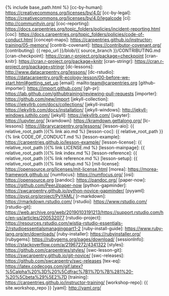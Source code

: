 {% include base_path.html %}
[cc-by-human]: https://creativecommons.org/licenses/by/4.0/
[cc-by-legal]: https://creativecommons.org/licenses/by/4.0/legalcode
[ci]: http://communityin.org/
[coc-reporting]: https://docs.carpentries.org/topic_folders/policies/incident-reporting.html
[coc]: https://docs.carpentries.org/topic_folders/policies/code-of-conduct.html
[concept-maps]: https://carpentries.github.io/instructor-training/05-memory/
[contrib-covenant]: https://contributor-covenant.org/
[contributing]: {{ repo_url }}/blob/{{ source_branch }}/CONTRIBUTING.md
[cran-checkpoint]: https://cran.r-project.org/package=checkpoint
[cran-knitr]: https://cran.r-project.org/package=knitr
[cran-stringr]: https://cran.r-project.org/package=stringr
[dc-lessons]: http://www.datacarpentry.org/lessons/
[dc-rstudio]: https://datacarpentry.org/R-ecology-lesson/00-before-we-start.html#getting_set_up
[email]: mailto:team@carpentries.org
[github-importer]: https://import.github.com/
[gh-pr]: https://lab.github.com/githubtraining/reviewing-pull-requests
[importer]: https://github.com/new/import
[jekyll-collection]: https://jekyllrb.com/docs/collections/
[jekyll-install]: https://jekyllrb.com/docs/installation/
[jekyll-windows]: http://jekyll-windows.juthilo.com/
[jekyll]: https://jekyllrb.com/
[jupyter]: https://jupyter.org/
[kramdown]: https://kramdown.gettalong.org/
[lc-lessons]: https://librarycarpentry.org/lessons/
[lesson-aio]: {{ relative_root_path }}{% link aio.md %}
[lesson-coc]: {{ relative_root_path }}{% link CODE_OF_CONDUCT.md %}
[lesson-example]: https://carpentries.github.io/lesson-example/
[lesson-license]: {{ relative_root_path }}{% link LICENSE.md %}
[lesson-mainpage]: {{ relative_root_path }}{% link index.md %}
[lesson-reference]: {{ relative_root_path }}{% link reference.md %}
[lesson-setup]: {{ relative_root_path }}{% link setup.md %}
[mit-license]: https://opensource.org/licenses/mit-license.html
[morea]: https://morea-framework.github.io/
[numfocus]: https://numfocus.org/
[osi]: https://opensource.org
[pandoc]: https://pandoc.org/
[paper-now]: https://github.com/PeerJ/paper-now
[python-gapminder]: https://swcarpentry.github.io/python-novice-gapminder/
[pyyaml]: https://pypi.org/project/PyYAML/
[r-markdown]: https://rmarkdown.rstudio.com/
[rstudio]: https://www.rstudio.com/
[rstudio-git]: https://web.archive.org/web/20190103191213/https://support.rstudio.com/hc/en-us/articles/200532077
[rstudio-project]: https://resources.rstudio.com/wistia-rstudio-essentials-2/rstudioessentialsmanagingpart1-2
[ruby-install-guide]: https://www.ruby-lang.org/en/downloads/
[ruby-installer]: https://rubyinstaller.org/
[rubygems]: https://rubygems.org/pages/download/
[sessionInfo]: https://stackoverflow.com/a/21967272/4341322
[styles]: https://github.com/carpentries/styles/
[swc-lesson-git]: https://swcarpentry.github.io/git-novice/
[swc-releases]: https://github.com/swcarpentry/swc-releases
[tex-eq]: https://latex.codecogs.com/gif.latex?%5Calpha%20%3D%20%5Cdfrac%7B1%7D%7B%281%20-%20%5Cbeta%29%5E2%7D
[training]: https://carpentries.github.io/instructor-training/
[workshop-repo]: {{ site.workshop_repo }}
[yaml]: http://yaml.org/
